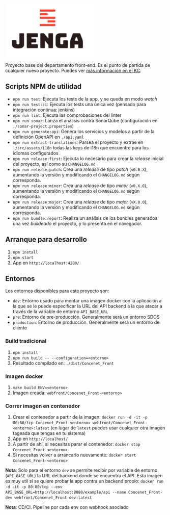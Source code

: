 ![](images/logo.png)

Proyecto base del departamento front-end. Es el punto de partida de cualquier nuevo proyecto. Puedes ver [más información en el KC](https://kc.sdos.es/display/delivery/Concenet_Front%3A+Proyecto+base+front-end).

## Scripts NPM de utilidad

- `npm run test`: Ejecuta los tests de la app, y se queda en modo _watch_
- `npm run test:ci`: Ejecuta los tests una única vez (pensado para integración continua: jenkins)
- `npm run lint`: Ejecuta las comprobaciones del linter
- `npm run sonar`: Lanza el análisis contra SonarQube (configuración en `./sonar-project.properties`)
- `npm run generate:api`: Genera los servicios y modelos a partir de la definición OpenAPI en `./api.yaml`
- `npm run extract-translations`: Parsea el proyecto y extrae en `./src/assets/i18n` todas las keys de i18n que encuentre para los idiomas configurados
- `npm run release:first`: Ejecuta lo necesario para crear la _release_ inicial del proyecto, así como su `CHANGELOG.md`
- `npm run release:patch`: Crea una _release_ de tipo _patch_ (`v0.0.X`), aumentando la versión y modificando el `CHANGELOG.md` según corresponda.
- `npm run release:minor`: Crea una _release_ de tipo _minor_ (`v0.X.0`), aumentando la versión y modificando el `CHANGELOG.md` según corresponda.
- `npm run release:major`: Crea una _release_ de tipo _major_ (`vX.0.0`), aumentando la versión y modificando el `CHANGELOG.md` según corresponda.
- `npm run bundle:report`: Realiza un análisis de los bundles generados una vez _buildeado_ el proyecto, y lo presenta en el navegador.

## Arranque para desarrollo

1. `npm install`
2. `npm start`
3. App en `http://localhost:4200/`

## Entornos

Los entornos disponibles para este proyecto son:

- `dev`: Entorno usado para montar una imagen docker con la aplicación a la que se le puede especificar la URL del API backend a la que atacar a través de la variable de entorno `API_BASE_URL`
- `pre`: Entorno de pre-producción. Generalmente será un entorno SDOS
- `production`: Entorno de producción. Generalmente será un entorno de cliente

### Build tradicional

1. `npm install`
2. `npm run build -- --configuration=<entorno>`
3. Resultado compilado en: `./dist/Concenet_Front`

### Imagen docker

1. `make build ENV=<entorno>`
2. Imagen creada: `webfront/Concenet_Front-<entorno>`

### Correr imagen en contenedor

1. Crear el contenedor a partir de la imagen: `docker run -d -it -p 80:80/tcp Concenet_Front-<entorno> webfront/Concenet_Front-<entorno>:latest` (en lugar de `latest` puedes usar cualquier otra imagen tageada que tengas en tu sistema)
2. App en `http://localhost/`
3. A partir de ahí, si necesitas parar el contenedor: `docker stop Concenet_Front-<entorno>`
4. Si necesitas volver a arrancarlo nuevamente: `docker start Concenet_Front-<entorno>`

**Nota**: Solo para el entorno `dev` se permite recibir por variable de entorno (`API_BASE_URL`) la URL del backend donde se encuentra el API. Esta imagen es muy util si se quiere probar la app contra un backend propio: `docker run -d -it -p 80:80/tcp --env API_BASE_URL=http://localhost:8080/example/api --name Concenet_Front-dev webfront/Concenet_Front-dev:latest`

**Nota**: CD/CI. Pipeline por cada env con webhook asociado
